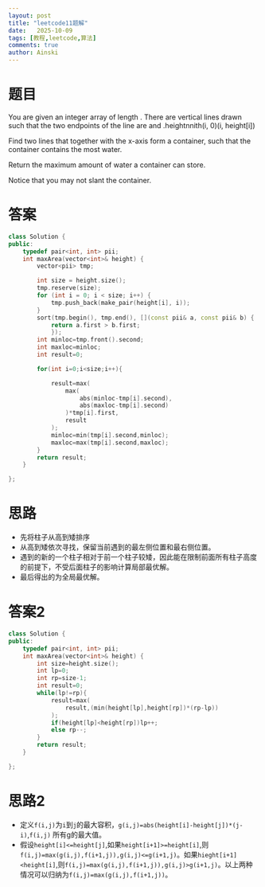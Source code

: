 ```yaml
---
layout: post
title: "leetcode11题解"
date:   2025-10-09
tags: [教程,leetcode,算法]
comments: true
author: Ainski
---
```

<!-- more -->
# 题目
You are given an integer array of length . There are vertical lines drawn such that the two endpoints of the line are and .heightnnith(i, 0)(i, height[i])

Find two lines that together with the x-axis form a container, such that the container contains the most water.

Return the maximum amount of water a container can store.

Notice that you may not slant the container.


# 答案
```c++
class Solution {
public:
    typedef pair<int, int> pii;
    int maxArea(vector<int>& height) {
        vector<pii> tmp;

        int size = height.size();
        tmp.reserve(size);
        for (int i = 0; i < size; i++) {
            tmp.push_back(make_pair(height[i], i));
        }
        sort(tmp.begin(), tmp.end(), [](const pii& a, const pii& b) {
            return a.first > b.first;
            });
        int minloc=tmp.front().second;
        int maxloc=minloc;
        int result=0;

        for(int i=0;i<size;i++){

            result=max(
                max(
                    abs(minloc-tmp[i].second),
                    abs(maxloc-tmp[i].second)
                )*tmp[i].first,
                result
            );
            minloc=min(tmp[i].second,minloc);
            maxloc=max(tmp[i].second,maxloc);
        }
        return result;
    }

};
```
# 思路
- 先将柱子从高到矮排序
- 从高到矮依次寻找，保留当前遇到的最左侧位置和最右侧位置。
- 遇到的新的一个柱子相对于前一个柱子较矮，因此能在限制前面所有柱子高度的前提下，不受后面柱子的影响计算局部最优解。
- 最后得出的为全局最优解。

# 答案2
```c++
class Solution {
public:
    typedef pair<int, int> pii;
    int maxArea(vector<int>& height) {
        int size=height.size();
        int lp=0;
        int rp=size-1;
        int result=0;
        while(lp!=rp){
            result=max(
                result,(min(height[lp],height[rp])*(rp-lp))
            );
            if(height[lp]<height[rp])lp++;
            else rp--;
        }
        return result;
    }

};
```
# 思路2
- 定义`f(i,j)`为`i`到`j`的最大容积，`g(i,j)=abs(height[i]-height[j])*(j-i)`,`f(i,j)` 所有g的最大值。
- 假设`height[i]<=height[j]`,如果`height[i+1]>=height[i]`,则`f(i,j)=max(g(i,j),f(i+1,j)),g(i,j)<=g(i+1,j)`。如果`hieght[i+1]<height[i]`,则`f(i,j)=max(g(i,j),f(i+1,j)),g(i,j)>g(i+1,j)`。以上两种情况可以归纳为`f(i,j)=max(g(i,j),f(i+1,j))`。
